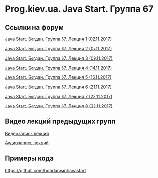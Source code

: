 Prog.kiev.ua. Java Start. Группа 67
===

## Cсылки на форум

[Java Start. Богдан. Группа 67. Лекция 1 (02.11.2017)](https://prog.kiev.ua/forum/index.php/topic,3248.0.html)

[Java Start. Богдан. Группа 67. Лекция 2 (07.11.2017)](https://prog.kiev.ua/forum/index.php/topic,3249.0.html)

[Java Start. Богдан. Группа 67. Лекция 3 (09.11.2017)](https://prog.kiev.ua/forum/index.php/topic,3258.0.html)

[Java Start. Богдан. Группа 67. Лекция 4 (14.11.2017)](https://prog.kiev.ua/forum/index.php/topic,3262.0.html)

[Java Start. Богдан. Группа 67. Лекция 5 (16.11.2017)](https://prog.kiev.ua/forum/index.php/topic,3270.0.html)

[Java Start. Богдан. Группа 67. Лекция 6 (21.11.2017)](https://prog.kiev.ua/forum/index.php/topic,3278.0.html)

[Java Start. Богдан. Группа 67. Лекция 7 (23.11.2017)](https://prog.kiev.ua/forum/index.php/topic,3292.0.html)

[Java Start. Богдан. Группа 67. Лекция 8 (28.11.2017)](https://prog.kiev.ua/forum/index.php/topic,3302.0.html)

## Видео лекций предыдущих групп

[Видеозапись лекций](https://mega.nz/#F!SRclnQQT)

[Аудиозапиcь лекций](https://mega.nz/#F!GY8UjTBS)

## Примеры кода

https://github.com/bohdanvan/javastart
